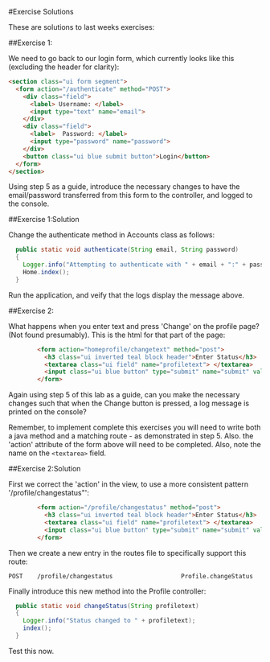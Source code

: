 #Exercise Solutions

These are solutions to last weeks exercises:

##Exercise 1:

We need to go back to our login form, which currently looks like this (excluding the header for clarity):

~~~html
<section class="ui form segment">
  <form action="/authenticate" method="POST">
    <div class="field">
      <label> Username: </label>
      <input type="text" name="email">
    </div>  
    <div class="field">
      <label>  Password: </label>
      <input type="password" name="password">
    </div>
    <button class="ui blue submit button">Login</button>
  </form>
</section>
~~~

Using step 5 as a guide, introduce the necessary changes to have the email/password transferred from this form to the controller, and logged to the console.

##Exercise 1:Solution

Change the authenticate method in Accounts class as follows:

~~~java
  public static void authenticate(String email, String password)
  {
    Logger.info("Attempting to authenticate with " + email + ":" + password);
    Home.index();
  }
~~~

Run the application, and veify that the logs display the message above.

##Exercise 2:

What happens when you enter text and press 'Change' on the profile page? (Not found presumably). This is the html for that part of the page:

~~~html
        <form action="homeprofile/changetext" method="post">
          <h3 class="ui inverted teal block header">Enter Status</h3>
          <textarea class="ui field" name="profiletext"> </textarea>
          <input class="ui blue button" type="submit" name="submit" value="Change" />
        </form>
~~~

Again using step 5 of this lab as a guide, can you make the necessary changes such that when the Change button is pressed, a log message is printed on the console?

Remember, to implement complete this exercises you will need to write both a java method and a matching route - as demonstrated in step 5. Also. the 'action' attribute of the form above will need to be completed. Also, note the name on the `<textarea>` field.

##Exercise 2:Solution

First we correct the 'action' in the view, to use a more consistent pattern '/profile/changestatus"':

~~~html
        <form action="/profile/changestatus" method="post">
          <h3 class="ui inverted teal block header">Enter Status</h3>
          <textarea class="ui field" name="profiletext"> </textarea>
          <input class="ui blue button" type="submit" name="submit" value="Change" />
        </form>
~~~

Then we create a new entry in the routes file to specifically support this route:

~~~
POST    /profile/changestatus                   Profile.changeStatus
~~~

Finally introduce this new method into the Profile controller:

~~~java
  public static void changeStatus(String profiletext)
  {
    Logger.info("Status changed to " + profiletext);
    index();
  }  
~~~

Test this now.
